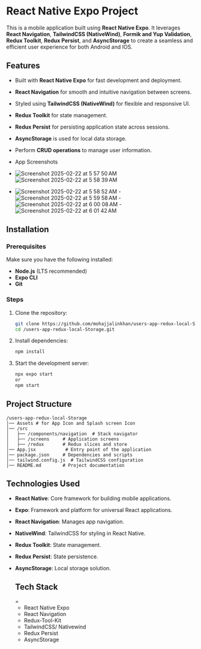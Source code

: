 # React Native Expo Project

This is a mobile application built using **React Native Expo**. It leverages **React Navigation**, **TailwindCSS (NativeWind)**, **Formik and Yup Validation**, **Redux Toolkit**, **Redux Persist**, and **AsyncStorage** to create a seamless and efficient user experience for both Android and IOS.

## Features
- Built with **React Native Expo** for fast development and deployment.
- **React Navigation** for smooth and intuitive navigation between screens.
- Styled using **TailwindCSS (NativeWind)** for flexible and responsive UI.
- **Redux Toolkit** for state management.
- **Redux Persist** for persisting application state across sessions.
- **AsyncStorage** is used for local data storage.
- Perform **CRUD operations** to manage user information.

- App Screenshots
- ![Screenshot 2025-02-22 at 5 57 50 AM](https://github.com/user-attachments/assets/12838e7e-7346-4d86-82e1-a96a850589a0)  ![Screenshot 2025-02-22 at 5 58 39 AM](https://github.com/user-attachments/assets/9593e285-d5f7-4cd0-98a3-024e817bb804)
- ![Screenshot 2025-02-22 at 5 58 52 AM](https://github.com/user-attachments/assets/22f95ad1-c5c3-41d6-9341-392f653a0e5f) -![Screenshot 2025-02-22 at 5 59 58 AM](https://github.com/user-attachments/assets/36f08401-9094-4fef-b853-8ddae7085aac)
-![Screenshot 2025-02-22 at 6 00 08 AM](https://github.com/user-attachments/assets/e646955b-243b-4d50-873d-0183bb3fbeb8) - ![Screenshot 2025-02-22 at 6 01 42 AM](https://github.com/user-attachments/assets/a4326a9f-c376-4fcd-8a80-e4938c7f7f66)



## Installation

### Prerequisites
Make sure you have the following installed:
- **Node.js** (LTS recommended)
- **Expo CLI**
- **Git**

### Steps
1. Clone the repository:
   ```sh
   git clone https://github.com/mohajjalinkhan/users-app-redux-local-Storage.git
   cd /users-app-redux-local-Storage.git
   ```
2. Install dependencies:
   ```sh
   npm install
   ```
3. Start the development server:
   ```sh
   npx expo start
   or
   npm start
   ```

## Project Structure
```
/users-app-redux-local-Storage
│── Assets # for App Icon and Splash screen Icon
│── /src
│   ├── /components/navigation  # Stack navigator
│   ├── /screens     # Application screens
│   ├── /redux       # Redux slices and store
│── App.jsx           # Entry point of the application
│── package.json     # Dependencies and scripts
│── tailwind.config.js  # TailwindCSS configuration
│── README.md        # Project documentation
```

## Technologies Used
- **React Native**: Core framework for building mobile applications.
- **Expo**: Framework and platform for universal React applications.
- **React Navigation**: Manages app navigation.
- **NativeWind**: TailwindCSS for styling in React Native.
- **Redux Toolkit**: State management.
- **Redux Persist**: State persistence.
- **AsyncStorage**: Local storage solution.

  <h2>Tech Stack</h2>=
    
  * React Native Expo
  * React Navigation
  * Redux-Tool-Kit 
  * TailwindCSS/ Nativewind
  * Redux Persist
  * AsyncStorage
       

